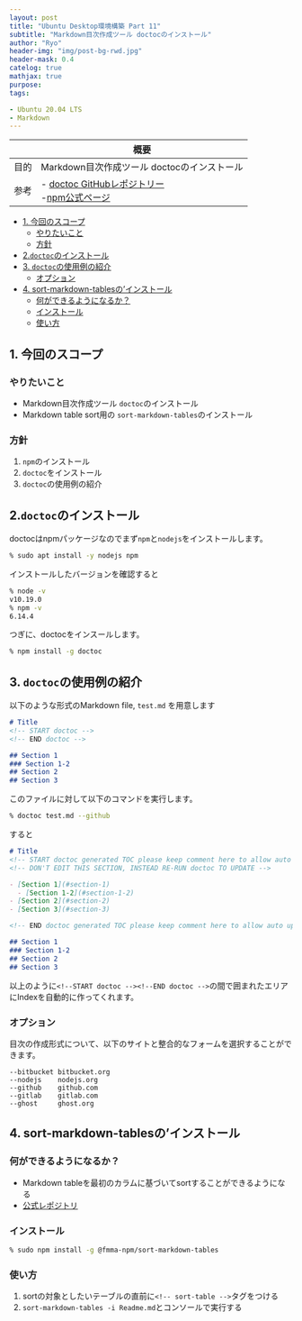 ```yaml
---
layout: post
title: "Ubuntu Desktop環境構築 Part 11"
subtitle: "Markdown目次作成ツール doctocのインストール"
author: "Ryo"
header-img: "img/post-bg-rwd.jpg"
header-mask: 0.4
catelog: true
mathjax: true
purpose: 
tags:

- Ubuntu 20.04 LTS
- Markdown
---
```


<!-- Global site tag (gtag.js) - Google Analytics -->
<script async src="https://www.googletagmanager.com/gtag/js?id=G-LVL413SV09"></script>
<script>
  window.dataLayer = window.dataLayer || [];
  function gtag(){dataLayer.push(arguments);}
  gtag('js', new Date());

  gtag('config', 'G-LVL413SV09');
</script>


||概要|
|---|---|
|目的|Markdown目次作成ツール doctocのインストール|
|参考|- [doctoc GitHubレポジトリー](https://github.com/thlorenz/doctoc)<br> -[npm公式ページ](https://docs.npmjs.com/about-npm)|

<!-- START doctoc generated TOC please keep comment here to allow auto update -->
<!-- DON'T EDIT THIS SECTION, INSTEAD RE-RUN doctoc TO UPDATE -->

- [1. 今回のスコープ](#1-%E4%BB%8A%E5%9B%9E%E3%81%AE%E3%82%B9%E3%82%B3%E3%83%BC%E3%83%97)
  - [やりたいこと](#%E3%82%84%E3%82%8A%E3%81%9F%E3%81%84%E3%81%93%E3%81%A8)
  - [方針](#%E6%96%B9%E9%87%9D)
- [2.`doctoc`のインストール](#2doctoc%E3%81%AE%E3%82%A4%E3%83%B3%E3%82%B9%E3%83%88%E3%83%BC%E3%83%AB)
- [3. `doctoc`の使用例の紹介](#3-doctoc%E3%81%AE%E4%BD%BF%E7%94%A8%E4%BE%8B%E3%81%AE%E7%B4%B9%E4%BB%8B)
  - [オプション](#%E3%82%AA%E3%83%97%E3%82%B7%E3%83%A7%E3%83%B3)
- [4. sort-markdown-tablesの’インストール](#4-sort-markdown-tables%E3%81%AE%E3%82%A4%E3%83%B3%E3%82%B9%E3%83%88%E3%83%BC%E3%83%AB)
  - [何ができるようになるか？](#%E4%BD%95%E3%81%8C%E3%81%A7%E3%81%8D%E3%82%8B%E3%82%88%E3%81%86%E3%81%AB%E3%81%AA%E3%82%8B%E3%81%8B)
  - [インストール](#%E3%82%A4%E3%83%B3%E3%82%B9%E3%83%88%E3%83%BC%E3%83%AB)
  - [使い方](#%E4%BD%BF%E3%81%84%E6%96%B9)

<!-- END doctoc generated TOC please keep comment here to allow auto update -->

## 1. 今回のスコープ
### やりたいこと

- Markdown目次作成ツール `doctoc`のインストール
- Markdown table sort用の `sort-markdown-tables`のインストール

### 方針

1. `npm`のインストール
2. `doctoc`をインストール
3. `doctoc`の使用例の紹介

## 2.`doctoc`のインストール

doctocはnpmパッケージなのでまず`npm`と`nodejs`をインストールします。

```zsh
% sudo apt install -y nodejs npm
```

インストールしたバージョンを確認すると

```zsh
% node -v
v10.19.0
% npm -v
6.14.4
```

つぎに、doctocをインスールします。

```zsh
% npm install -g doctoc
```

## 3. `doctoc`の使用例の紹介

以下のような形式のMarkdown file, `test.md` を用意します

```md
# Title
<!-- START doctoc -->
<!-- END doctoc -->

## Section 1
### Section 1-2
## Section 2
## Section 3
```

このファイルに対して以下のコマンドを実行します。

```zsh
% doctoc test.md --github
```

すると

```md
# Title
<!-- START doctoc generated TOC please keep comment here to allow auto update ->
<!-- DON'T EDIT THIS SECTION, INSTEAD RE-RUN doctoc TO UPDATE -->

- [Section 1](#section-1)
  - [Section 1-2](#section-1-2)
- [Section 2](#section-2)
- [Section 3](#section-3)

<!-- END doctoc generated TOC please keep comment here to allow auto update -->

## Section 1
### Section 1-2
## Section 2
## Section 3
```

以上のように`<!--START doctoc --><!--END doctoc -->`の間で囲まれたエリアにIndexを自動的に作ってくれます。

### オプション

目次の作成形式について、以下のサイトと整合的なフォームを選択することができます。

```
--bitbucket bitbucket.org
--nodejs    nodejs.org
--github    github.com
--gitlab    gitlab.com
--ghost     ghost.org
```

## 4. sort-markdown-tablesの’インストール
### 何ができるようになるか？

- Markdown tableを最初のカラムに基づいてsortすることができるようになる
- [公式レポジトリ](https://github.com/fmma/sort-markdown-tables#readme)

### インストール

```zsh
% sudo npm install -g @fmma-npm/sort-markdown-tables
```

### 使い方

1. sortの対象としたいテーブルの直前に`<!-- sort-table -->`タグをつける
2. `sort-markdown-tables -i Readme.md`とコンソールで実行する





